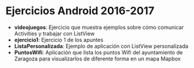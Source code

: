 Ejercicios Android 2016-2017
============================

* **videojuegos**: Ejercicio que muestra ejemplos sobre cómo comunicar Activities y trabajar con ListView
* **ejercicio1**: Ejercicio 1 de los apuntes
* **ListaPersonalizada**: Ejemplo de aplicación con ListView personalizada
* **PuntosWifi**: Aplicación que lista los puntos Wifi del ayuntamiento de Zaragoza para visualizarlos de diferente forma en un mapa Mapbox
